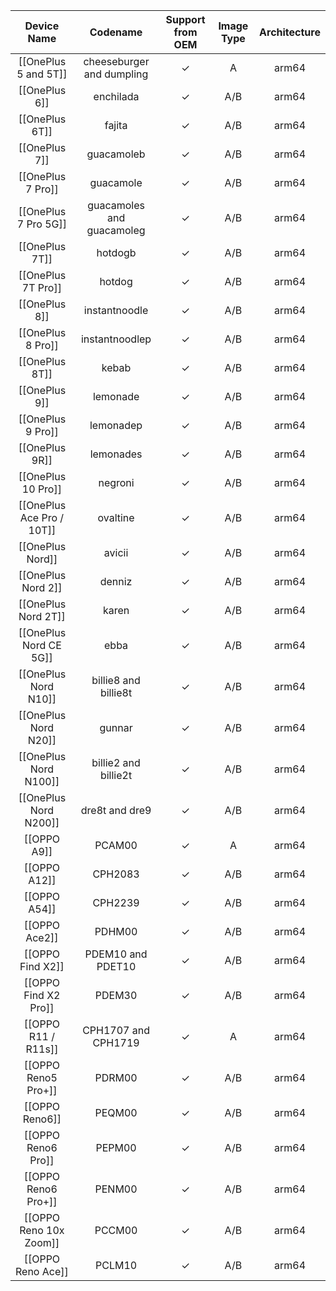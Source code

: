 |Device Name|Codename|Support from OEM|Image Type|Architecture|
|:-:|:-:|:-:|:-:|:-:|
|[[OnePlus 5 and 5T]]|cheeseburger and dumpling|✓|A|arm64|
|[[OnePlus 6]]|enchilada|✓|A/B|arm64|
|[[OnePlus 6T]]|fajita|✓|A/B|arm64|
|[[OnePlus 7]]|guacamoleb|✓|A/B|arm64|
|[[OnePlus 7 Pro]]|guacamole|✓|A/B|arm64|
|[[OnePlus 7 Pro 5G]]|guacamoles and guacamoleg|✓|A/B|arm64|
|[[OnePlus 7T]]|hotdogb|✓|A/B|arm64|
|[[OnePlus 7T Pro]]|hotdog|✓|A/B|arm64|
|[[OnePlus 8]]|instantnoodle|✓|A/B|arm64|
|[[OnePlus 8 Pro]]|instantnoodlep|✓|A/B|arm64|
|[[OnePlus 8T]]|kebab|✓|A/B|arm64|
|[[OnePlus 9]]|lemonade|✓|A/B|arm64|
|[[OnePlus 9 Pro]]|lemonadep|✓|A/B|arm64|
|[[OnePlus 9R]]|lemonades|✓|A/B|arm64|
|[[OnePlus 10 Pro]]|negroni|✓|A/B|arm64|
|[[OnePlus Ace Pro / 10T]]|ovaltine|✓|A/B|arm64|
|[[OnePlus Nord]]|avicii|✓|A/B|arm64|
|[[OnePlus Nord 2]]|denniz|✓|A/B|arm64|
|[[OnePlus Nord 2T]]|karen|✓|A/B|arm64|
|[[OnePlus Nord CE 5G]]|ebba|✓|A/B|arm64|
|[[OnePlus Nord N10]]|billie8 and billie8t|✓|A/B|arm64|
|[[OnePlus Nord N20]]|gunnar|✓|A/B|arm64|
|[[OnePlus Nord N100]]|billie2 and billie2t|✓|A/B|arm64|
|[[OnePlus Nord N200]]|dre8t and dre9|✓|A/B|arm64|
|[[OPPO A9]]|PCAM00|✓|A|arm64|
|[[OPPO A12]]|CPH2083|✓|A/B|arm64|
|[[OPPO A54]]|CPH2239|✓|A/B|arm64|
|[[OPPO Ace2]]|PDHM00|✓|A/B|arm64|
|[[OPPO Find X2]]|PDEM10 and PDET10|✓|A/B|arm64|
|[[OPPO Find X2 Pro]]|PDEM30|✓|A/B|arm64|
|[[OPPO R11 / R11s]]|CPH1707 and CPH1719|✓|A|arm64|
|[[OPPO Reno5 Pro+]]|PDRM00|✓|A/B|arm64|
|[[OPPO Reno6]]|PEQM00|✓|A/B|arm64|
|[[OPPO Reno6 Pro]]|PEPM00|✓|A/B|arm64|
|[[OPPO Reno6 Pro+]]|PENM00|✓|A/B|arm64|
|[[OPPO Reno 10x Zoom]]|PCCM00|✓|A/B|arm64|
|[[OPPO Reno Ace]]|PCLM10|✓|A/B|arm64|